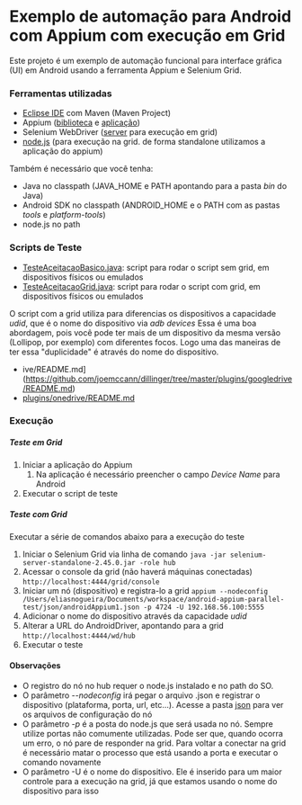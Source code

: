 # Exemplo de automação para Android com Appium com execução em Grid

Este projeto é um exemplo de automação funcional para interface gráfica (UI) em Android usando a ferramenta Appium e Selenium Grid.

### Ferramentas utilizadas
* [Eclipse IDE](http://www.eclipse.org/downloads/packages/eclipse-ide-java-developers/lunasr2) com Maven (Maven Project)
* Appium ([biblioteca](https://github.com/appium/java-client) e [aplicação](https://bitbucket.org/appium/appium.app/downloads/))
* Selenium WebDriver ([server](http://docs.seleniumhq.org/download/) para execução em grid)
* [node.js](https://nodejs.org/) (para execução na grid. de forma standalone utilizamos a aplicação do appium)

Também é necessário que você tenha:
* Java no classpath (JAVA_HOME e PATH apontando para a pasta *bin* do Java)
* Android SDK no classpath (ANDROID_HOME e o PATH com as pastas *tools* e *platform-tools*)
* node.js no path

### Scripts de Teste
* [TesteAceitacaoBasico.java](https://github.com/eliasnogueira/exemplo-appium-android-grid/blob/master/src/test/java/com/eliasnogueira/test/TesteAceitacaoBasico.java): script para rodar o script sem grid, em dispositivos físicos ou emulados
* [TesteAceitacaoGrid.java](https://github.com/eliasnogueira/exemplo-appium-android-grid/blob/master/src/test/java/com/eliasnogueira/test/TesteAceitacaoGrid.java): script para rodar o script com grid, em dispositivos físicos ou emulados

O script com a grid utiliza para diferencias os dispositivos a capacidade *udid*, que é o nome do dispositivo via *adb devices*
Essa é uma boa abordagem, pois você pode ter mais de um dispositivo da mesma versão (Lollipop, por exemplo) com diferentes focos. Logo uma das maneiras de ter essa "duplicidade" é através do nome do dispositivo.

* ive/README.md](https://github.com/joemccann/dillinger/tree/master/plugins/googledrive/README.md)
* [plugins/onedrive/README.md](https://github.com/joemccann/dillinger/tree/master/plugins/onedrive/README.md)

### Execução

##### Teste em Grid #####
1. Iniciar a aplicação do Appium
   1. Na aplicação é necessário preencher o campo *Device Name* para Android
2. Executar o script de teste

##### Teste com Grid #####
Executar a série de comandos abaixo para a execução do teste

1. Iniciar o Selenium Grid via linha de comando
```java -jar selenium-server-standalone-2.45.0.jar -role hub```
2. Acessar o console da grid (não haverá máquinas conectadas) 
```http://localhost:4444/grid/console```
3. Iniciar um nó (dispositivo) e registra-lo a grid
```appium --nodeconfig /Users/eliasnogueira/Documents/workspace/android-appium-parallel-test/json/androidAppium1.json -p 4724 -U 192.168.56.100:5555```
4. Adicionar o nome do dispositivo através da capacidade *udid*
5. Alterar a URL do AndroidDriver, apontando para a grid
```http://localhost:4444/wd/hub```
6. Executar o teste


#### Observações ####
* O registro do nó no hub requer o node.js instalado e no path do SO.
* O parâmetro *--nodeconfig* irá pegar o arquivo .json e registrar o dispositivo (plataforma, porta, url, etc...). Acesse a pasta [json](https://github.com/eliasnogueira/exemplo-appium-android-grid/tree/master/json) para ver os arquivos de configuração do nó
* O parâmetro *-p* é a posta do node.js que será usada no nó. Sempre utilize portas não comumente utilizadas. Pode ser que, quando ocorra um erro, o nó pare de responder na grid. Para voltar a conectar na grid é necessário matar o processo que está usando a porta e executar o comando novamente
* O parâmetro -U é o nome do dispositivo. Ele é inserido para um maior controle para a execução na grid, já que estamos usando o nome do dispositivo para isso